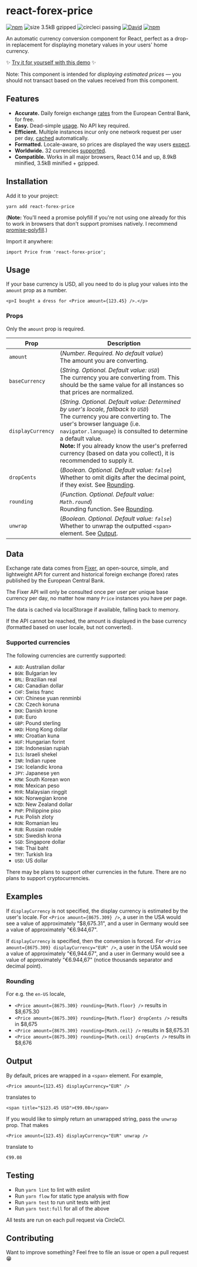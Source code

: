 # react-forex-price

[![npm](https://img.shields.io/npm/v/react-forex-price.svg)](https://www.npmjs.com/package/react-forex-price)
![size 3.5kB gzipped](https://img.shields.io/badge/gzipped-3.5kB-brightgreen.svg)
![circleci passing](https://circleci.com/gh/jasonbarry/react-forex-price.svg?&style=shield)
[![David](https://img.shields.io/david/jasonbarry/react-forex-price.svg)](https://david-dm.org/jasonbarry/react-forex-price)
[![npm](https://img.shields.io/npm/dm/react-forex-price.svg)](https://www.npmjs.com/package/react-forex-price)

An automatic currency conversion component for React, perfect as a drop-in replacement for displaying monetary values in your users' home currency.

✨ [Try it for yourself with this demo](https://jasonbarry.github.io/react-forex-price) ✨

Note: This component is intended for *displaying estimated prices* &mdash; you should not transact based on the values received from this component.


## Features

- **Accurate.** Daily foreign exchange [rates](#data) from the European Central Bank, for free.
- **Easy.** Dead-simple [usage](#usage). No API key required.
- **Efficient.** Multiple instances incur only one network request per user per day, [cached](#data) automatically.
- **Formatted.** Locale-aware, so prices are displayed the way users [expect](#examples).
- **Worldwide.** 32 currencies [supported](#currencies).
- **Compatible.** Works in all major browsers, React 0.14 and up, 8.9kB minified, 3.5kB minified + gzipped.

## Installation

Add it to your project:

    yarn add react-forex-price

(**Note:** You'll need a promise polyfill if you're not using one already for this to work in browsers that don't support promises natively. I recommend [promise-polyfill](https://github.com/taylorhakes/promise-polyfill).)

Import it anywhere:

```JSX
import Price from 'react-forex-price';
```

<a name="usage"></a>
## Usage

If your base currency is USD, all you need to do is plug your values into the `amount` prop as a number.

```JSX
<p>I bought a dress for <Price amount={123.45} />.</p>
```

### Props

Only the `amount` prop is required.

Prop | Description
--------- | -----------
`amount` | (*Number. Required. No default value*) <br /> The amount you are converting.
`baseCurrency` | (*String. Optional. Default value: `USD`*) <br /> The currency you are converting from. This should be the same value for all instances so that prices are normalized.
`displayCurrency` | (*String. Optional. Default value: Determined by user's locale, fallback to `USD`*) <br /> The currency you are converting to. The user's browser language (i.e. `navigator.language`) is consulted to determine a default value. <br /> **Note:** If you already know the user's preferred currency (based on data you collect), it is recommended to supply it.
`dropCents` | (*Boolean. Optional. Default value: `false`*) <br /> Whether to omit digits after the decimal point, if they exist. See [Rounding](#rounding).
`rounding` | (*Function. Optional. Default value: `Math.round`*) <br /> Rounding function. See [Rounding](#rounding).
`unwrap` | (*Boolean. Optional. Default value: `false`*) <br /> Whether to unwrap the outputted `<span>` element. See [Output](#output).

<!--
### Errors

In any case of error, the `unwrap` prop will be respected.

In the event that `amount` is not a number, the output will be the same as `amount`. A console error will be thrown if no number can be parsed from the amount.

If either the base / display currency value is not [supported](#currencies), the output will fallback to `amount`. The `dropCents` and `rounding` props will be respected. A console error will be thrown.

If the Fixer API cannot be reached, the output will be formatted in the base currency (not converted). All props will be respected. No console error will be thrown.
-->

<a name="data"></a>
## Data

Exchange rate data comes from [Fixer](https://github.com/fixerAPI/fixer), an open-source, simple, and lightweight API for current and historical foreign exchange (forex) rates published by the European Central Bank.

The Fixer API will only be consulted once per user per unique base currency per day, no matter how many `Price` instances you have per page. 

The data is cached via localStorage if available, falling back to memory.

If the API cannot be reached, the amount is displayed in the base currency (formatted based on user locale, but not converted).

<a name="currencies"></a>
### Supported currencies

The following currencies are currently supported: 

- `AUD`: Australian dollar
- `BGN`: Bulgarian lev
- `BRL`: Brazilian real 
- `CAD`: Canadian dollar
- `CHF`: Swiss franc
- `CNY`: Chinese yuan renminbi
- `CZK`: Czech koruna 
- `DKK`: Danish krone 
- `EUR`: Euro 
- `GBP`: Pound sterling 
- `HKD`: Hong Kong dollar 
- `HRK`: Croatian kuna
- `HUF`: Hungarian forint 
- `IDR`: Indonesian rupiah
- `ILS`: Israeli shekel 
- `INR`: Indian rupee 
- `ISK`: Icelandic krona
- `JPY`: Japanese yen 
- `KRW`: South Korean won 
- `MXN`: Mexican peso 
- `MYR`: Malaysian ringgit
- `NOK`: Norwegian krone
- `NZD`: New Zealand dollar 
- `PHP`: Philippine piso
- `PLN`: Polish zloty 
- `RON`: Romanian leu 
- `RUB`: Russian rouble 
- `SEK`: Swedish krona
- `SGD`: Singapore dollar 
- `THB`: Thai baht
- `TRY`: Turkish lira 
- `USD`: US dollar

There may be plans to support other currencies in the future. There are no plans to support cryptocurrencies.

<a name="examples"></a>
## Examples

If `displayCurrency` is not specified, the display currency is estimated by the user's locale. For `<Price amount={8675.309} />`, a user in the USA would see a value of approximately "$8,675.31", and a user in Germany would see a value of approximately "€6.944,67".

If `displayCurrency` is specified, then the conversion is forced. For `<Price amount={8675.309} displayCurrency="EUR" />`, a user in the USA would see a value of approximately "€6,944.67", and a user in Germany would see a value of approximately "€6.944,67" (notice thousands separator and decimal point).

<a name="rounding"></a>
### Rounding

For e.g. the `en-US` locale, 

- `<Price amount={8675.309} rounding={Math.floor} />` results in $8,675.30
- `<Price amount={8675.309} rounding={Math.floor} dropCents />` results in $8,675
- `<Price amount={8675.309} rounding={Math.ceil} />` results in $8,675.31
- `<Price amount={8675.309} rounding={Math.ceil} dropCents />` results in $8,676

<a name="output"></a>
## Output

By default, prices are wrapped in a `<span>` element. For example, 

```JSX
<Price amount={123.45} displayCurrency="EUR" />
```

translates to 

```JSX
<span title="$123.45 USD">€99.08</span>
```

If you would like to simply return an unwrapped string, pass the `unwrap` prop. That makes 

```JSX
<Price amount={123.45} displayCurrency="EUR" unwrap />
```

translate to 

```
€99.08
```

## Testing

- Run `yarn lint` to lint with eslint
- Run `yarn flow` for static type analysis with flow
- Run `yarn test` to run unit tests with jest
- Run `yarn test:full` for all of the above

All tests are run on each pull request via CircleCI. 

## Contributing

Want to improve something? Feel free to file an issue or open a pull request 😁